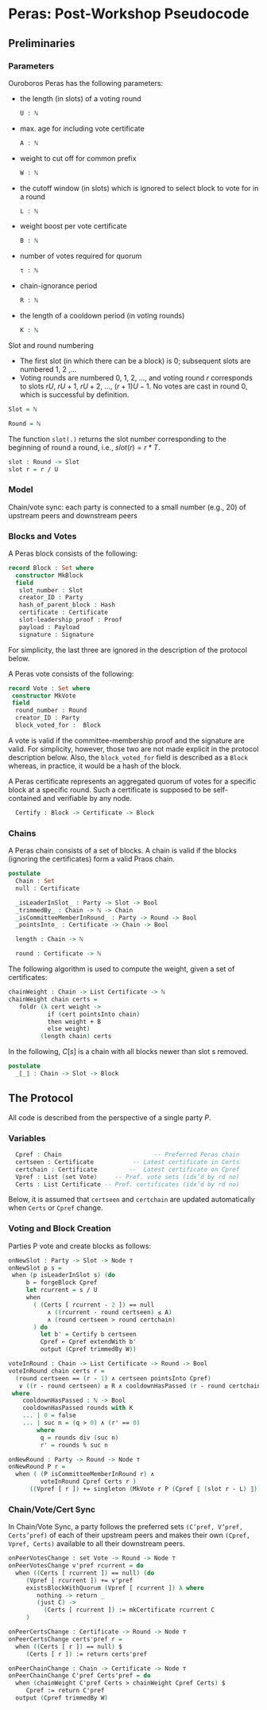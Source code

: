 # Peras: Post-Workshop Pseudocode

<!--
```agda
{-# OPTIONS --type-in-type --allow-unsolved-metas #-}
module Protocol.PerasL where

open import Effect.Monad
open import Data.Nat.DivMod using ( _div_ ; _mod_ )
open import Data.Nat hiding (_≟_ ; _>_ ; _/_ ; _≤_ ; _≥_ )
open import Agda.Builtin.Unit
open import Agda.Builtin.List
open import Data.List using (foldr ; map)
open import Data.Bool hiding (_≤_)
open import Data.Maybe using (Maybe ; nothing ; just)
open import Function using (_$_)

```
-->

## Preliminaries


### Parameters

Ouroboros Peras has the following parameters:

<!--
```agda
postulate
  -- Various utility functions
  _[_] : forall {a} -> List a -> ℕ -> a

  _==_ : forall {a : Set} -> a -> a -> Bool

  _and_ : Bool -> Bool -> Bool
  _≤_ : ℕ -> ℕ -> Bool
  _≥_ : ℕ -> ℕ -> Bool
  _>_ : ℕ -> ℕ -> Bool
  _-_ : ℕ -> ℕ -> ℕ
  _/_ : ℕ -> ℕ -> ℕ

  set : Set -> Set
  singleton : forall {a} -> a -> set a
  toList : forall {a} -> set a -> List a

```
-->

* the length (in slots) of a voting round
  ```agda
  U : ℕ
  ```
* max. age for including vote certificate
  ```agda
  A : ℕ
  ```
* weight to cut off for common prefix
  ```agda
  W : ℕ
  ```
* the cutoff window (in slots) which is ignored to select block to vote for in a round
  ```agda
  L : ℕ
  ```
* weight boost per vote certificate
  ```agda
  B : ℕ
  ```
* number of votes required for quorum
  ```agda
  τ : ℕ
  ```
* chain-ignorance period
  ```agda
  R : ℕ
  ```
* the length of a cooldown period (in voting rounds)
  ```agda
  K : ℕ
  ```

Slot and round numbering

* The first slot (in which there can be a block) is 0; subsequent slots are numbered 1, 2 ,...
* Voting rounds are numbered 0, 1, 2, ..., and voting round $r$ corresponds to slots $rU$, $rU + 1$, $rU + 2$, ..., $(r+1)U - 1$. No votes are cast in round 0, which is successful by definition.

```agda
Slot = ℕ

Round = ℕ
```

The function `slot(.)` returns the slot number corresponding to the beginning of round a round, i.e., $slot(r) = r*T$.

```agda
slot : Round -> Slot
slot r = r / U
```

### Model

Chain/vote sync: each party is connected to a small number (e.g., 20) of upstream peers and downstream peers

### Blocks and Votes

<!--
```agda
postulate
  Party : Set
  Hash : Set
  Proof : Set
  Payload : Set
  Signature : Set
  Certificate : Set
```
-->

A Peras block consists of the following:

```agda
record Block : Set where
  constructor MkBlock
  field
   slot_number : Slot
   creator_ID : Party
   hash_of_parent_block : Hash
   certificate : Certificate
   slot-leadership_proof : Proof
   payload : Payload
   signature : Signature
```

For simplicity, the last three are ignored in the description of the protocol below.


A Peras vote consists of the following:

```agda
record Vote : Set where
 constructor MkVote
 field
  round_number : Round
  creator_ID : Party
  block_voted_for :  Block
```

A vote is valid if the committee-membership proof and the signature
are valid. For simplicity, however, those two are not made explicit in
the protocol description below. Also, the `block_voted_for` field is
described as a `Block` whereas, in practice, it would be a hash of the
block.

A Peras certificate represents an aggregated quorum of votes for a
specific block at a specific round. Such a certificate is supposed to
be self-contained and verifiable by any node.

<!--
```agda
postulate
```
-->

```agda
  Certify : Block -> Certificate -> Block
```

### Chains

A Peras chain consists of a set of blocks. A chain is valid if the blocks (ignoring the certificates) form a valid Praos chain.

```agda
postulate
  Chain : Set
  null : Certificate

  _isLeaderInSlot_ : Party -> Slot -> Bool
  _trimmedBy_ : Chain -> ℕ -> Chain
  _isCommitteeMemberInRound_ : Party -> Round -> Bool
  _pointsInto_ : Certificate -> Chain -> Bool

  length : Chain -> ℕ

  round : Certificate -> ℕ
```

The following algorithm is used to compute the weight, given a set of certificates:

```agda
chainWeight : Chain -> List Certificate -> ℕ
chainWeight chain certs =
   foldr (λ cert weight ->
           if (cert pointsInto chain)
           then weight + B
           else weight)
         (length chain) certs
```

In the following, $C[s]$ is a chain with all blocks newer than slot s removed.

```agda
postulate
  _⟦_⟧ : Chain -> Slot -> Block
```

## The Protocol

All code is described from the perspective of a single party $P$.

### Variables

<!--
```agda
postulate
```
-->

```agda
  Cpref : Chain                          -- Preferred Peras chain
  certseen : Certificate           -- Latest certificate in Certs
  certchain : Certificate         --  Latest certificate on Cpref
  Vpref : List (set Vote)     -- Pref. vote sets (idx’d by rd no)
  Certs : List Certificate -- Pref. certificates (idx’d by rd no)

```

Below, it is assumed that `certseen` and `certchain` are updated automatically when `Certs` or `Cpref` change.

<!--
```agda
data Node : Set -> Set₁ where
  bind : forall {a} {b} -> Node a -> (a -> Node b) -> Node b
  ret : forall {a} -> a -> Node a
  forgeBlock : Chain -> Node Block
  latestCertificateOnChain : Chain -> Node Certificate
  latestCertificateSeen : Node Certificate
  mkCertificate : Round -> Block -> Node Certificate
  existsBlockWithQuorum : set Vote -> (Maybe Block -> Node ⊤) -> Node ⊤
  _extendWith_ : Chain -> Block -> Node Chain
  output : Chain -> Node ⊤
  _:=_ : forall {a} -> a -> Node a -> Node ⊤
  _+=_ : forall {a : Set} -> a -> a -> Node ⊤

record Monad (M : Set -> Set₁) : Set where
  field
    _>>=_ : forall {a} {b} -> M a -> (a -> M b) -> M b
    return : forall {a} -> a -> M a

  _>>_ : forall {a} {b} -> M a -> M b -> M b
  m >> m' = m >>= λ _ -> m'

  when : forall {a} -> Bool -> M a -> M ⊤
  when cond act =
    if cond
     then act >> return _
     else return _

instance
  NodeMonad : Monad Node
  NodeMonad = record { _>>=_ = bind ; return = ret }

open Monad {{...}} public
```
-->

### Voting and Block Creation

Parties P vote and create blocks as follows:

```agda
onNewSlot : Party -> Slot -> Node ⊤
onNewSlot p s =
 when (p isLeaderInSlot s) (do
     b ← forgeBlock Cpref
     let rcurrent = s / U
     when
       ( (Certs [ rcurrent - 2 ]) == null
           ∧ ((rcurrent - round certseen) ≤ A)
           ∧ (round certseen > round certchain)
       ) do
         let b' = Certify b certseen
         Cpref ← Cpref extendWith b'
         output (Cpref trimmedBy W))
```

```agda
voteInRound : Chain -> List Certificate -> Round -> Bool
voteInRound chain certs r =
  (round certseen == (r - 1) ∧ certseen pointsInto Cpref)
   ∨ ((r - round certseen) ≥ R ∧ cooldownHasPassed (r - round certchain))
 where
    cooldownHasPassed : ℕ -> Bool
    cooldownHasPassed rounds with K
    ... | 0 = false
    ... | suc n = (q > 0) ∧ (r' == 0)
        where
         q = rounds div (suc n)
         r' = rounds % suc n

onNewRound : Party -> Round -> Node ⊤
onNewRound P r =
  when ( (P isCommitteeMemberInRound r) ∧
         voteInRound Cpref Certs r )
      ((Vpref [ r ]) += singleton (MkVote r P (Cpref ⟦ (slot r - L) ⟧)))
```

### Chain/Vote/Cert Sync

In Chain/Vote Sync, a party follows the preferred sets `(C’pref,
V’pref, Certs’pref)` of each of their upstream peers and makes their
own `(Cpref, Vpref, Certs)` available to all their downstream peers.

```agda
onPeerVotesChange : set Vote -> Round -> Node ⊤
onPeerVotesChange v'pref rcurrent = do
  when ((Certs [ rcurrent ]) == null) (do
     (Vpref [ rcurrent ]) += v'pref
     existsBlockWithQuorum (Vpref [ rcurrent ]) λ where
        nothing -> return _
        (just C) ->
          (Certs [ rcurrent ]) := mkCertificate rcurrent C
     )

onPeerCertsChange : Certificate -> Round -> Node ⊤
onPeerCertsChange certs'pref r =
  when ((Certs [ r ]) == null) $
     (Certs [ r ]) := return certs'pref

onPeerChainChange : Chain -> Certificate -> Node ⊤
onPeerChainChange C'pref Certs'pref = do
  when (chainWeight C'pref Certs > chainWeight Cpref Certs) $
     Cpref := return C'pref
  output (Cpref trimmedBy W)
```
